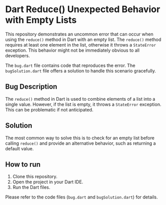 # Dart Reduce() Unexpected Behavior with Empty Lists

This repository demonstrates an uncommon error that can occur when using the `reduce()` method in Dart with an empty list. The `reduce()` method requires at least one element in the list, otherwise it throws a `StateError` exception. This behavior might not be immediately obvious to all developers.

The `bug.dart` file contains code that reproduces the error. The `bugSolution.dart` file offers a solution to handle this scenario gracefully.

## Bug Description

The `reduce()` method in Dart is used to combine elements of a list into a single value.  However, if the list is empty, it throws a `StateError` exception. This can be problematic if not anticipated.

## Solution

The most common way to solve this is to check for an empty list before calling `reduce()` and provide an alternative behavior, such as returning a default value.

## How to run

1. Clone this repository.
2. Open the project in your Dart IDE.
3. Run the Dart files.

Please refer to the code files (`bug.dart` and `bugSolution.dart`) for details.

